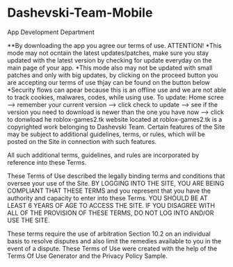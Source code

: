 # Dashevski-Team-Mobile
App Development Department

**By downloading the app you agree our terms of use.
ATTENTION!
*This mode may not ocntain the latest updates/patches, make sure you stay updated with the latest version by checking for update everyday on the main page of your app.
*This mode also may not be updated with small patches and only with big updates, by clicking on the proceed button you are accepting our terms of use thjay can be found on the button below
*Security flows can apear because this is an offline use and we are not able to track cookies, malwares, codes, while using use.
To update: Home scree --> remember your current version --> click check to update --> see if the version you need to download is newer than the one you have now --> click to donwload
he roblox-games2.tk website located at roblox-games2.tk is a copyrighted work belonging to Dashevski Team. Certain features of the Site may be subject to additional guidelines, terms, or rules, which will be posted on the Site in connection with such features.

All such additional terms, guidelines, and rules are incorporated by reference into these Terms.

These Terms of Use described the legally binding terms and conditions that oversee your use of the Site. BY LOGGING INTO THE SITE, YOU ARE BEING COMPLIANT THAT THESE TERMS and you represent that you have the authority and capacity to enter into these Terms. YOU SHOULD BE AT LEAST 6 YEARS OF AGE TO ACCESS THE SITE. IF YOU DISAGREE WITH ALL OF THE PROVISION OF THESE TERMS, DO NOT LOG INTO AND/OR USE THE SITE.

These terms require the use of arbitration Section 10.2 on an individual basis to resolve disputes and also limit the remedies available to you in the event of a dispute. These Terms of Use were created with the help of the Terms Of Use Generator and the Privacy Policy Sample.
